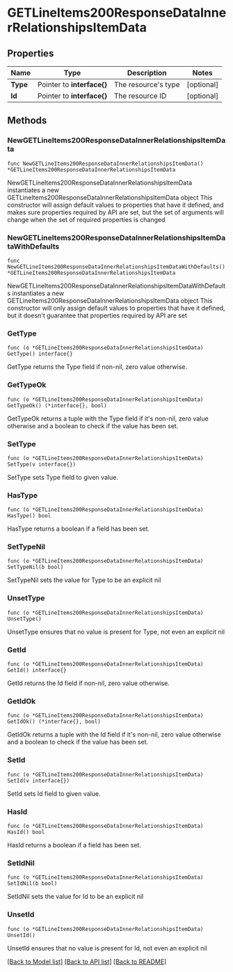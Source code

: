 # GETLineItems200ResponseDataInnerRelationshipsItemData

## Properties

Name | Type | Description | Notes
------------ | ------------- | ------------- | -------------
**Type** | Pointer to **interface{}** | The resource&#39;s type | [optional] 
**Id** | Pointer to **interface{}** | The resource ID | [optional] 

## Methods

### NewGETLineItems200ResponseDataInnerRelationshipsItemData

`func NewGETLineItems200ResponseDataInnerRelationshipsItemData() *GETLineItems200ResponseDataInnerRelationshipsItemData`

NewGETLineItems200ResponseDataInnerRelationshipsItemData instantiates a new GETLineItems200ResponseDataInnerRelationshipsItemData object
This constructor will assign default values to properties that have it defined,
and makes sure properties required by API are set, but the set of arguments
will change when the set of required properties is changed

### NewGETLineItems200ResponseDataInnerRelationshipsItemDataWithDefaults

`func NewGETLineItems200ResponseDataInnerRelationshipsItemDataWithDefaults() *GETLineItems200ResponseDataInnerRelationshipsItemData`

NewGETLineItems200ResponseDataInnerRelationshipsItemDataWithDefaults instantiates a new GETLineItems200ResponseDataInnerRelationshipsItemData object
This constructor will only assign default values to properties that have it defined,
but it doesn't guarantee that properties required by API are set

### GetType

`func (o *GETLineItems200ResponseDataInnerRelationshipsItemData) GetType() interface{}`

GetType returns the Type field if non-nil, zero value otherwise.

### GetTypeOk

`func (o *GETLineItems200ResponseDataInnerRelationshipsItemData) GetTypeOk() (*interface{}, bool)`

GetTypeOk returns a tuple with the Type field if it's non-nil, zero value otherwise
and a boolean to check if the value has been set.

### SetType

`func (o *GETLineItems200ResponseDataInnerRelationshipsItemData) SetType(v interface{})`

SetType sets Type field to given value.

### HasType

`func (o *GETLineItems200ResponseDataInnerRelationshipsItemData) HasType() bool`

HasType returns a boolean if a field has been set.

### SetTypeNil

`func (o *GETLineItems200ResponseDataInnerRelationshipsItemData) SetTypeNil(b bool)`

 SetTypeNil sets the value for Type to be an explicit nil

### UnsetType
`func (o *GETLineItems200ResponseDataInnerRelationshipsItemData) UnsetType()`

UnsetType ensures that no value is present for Type, not even an explicit nil
### GetId

`func (o *GETLineItems200ResponseDataInnerRelationshipsItemData) GetId() interface{}`

GetId returns the Id field if non-nil, zero value otherwise.

### GetIdOk

`func (o *GETLineItems200ResponseDataInnerRelationshipsItemData) GetIdOk() (*interface{}, bool)`

GetIdOk returns a tuple with the Id field if it's non-nil, zero value otherwise
and a boolean to check if the value has been set.

### SetId

`func (o *GETLineItems200ResponseDataInnerRelationshipsItemData) SetId(v interface{})`

SetId sets Id field to given value.

### HasId

`func (o *GETLineItems200ResponseDataInnerRelationshipsItemData) HasId() bool`

HasId returns a boolean if a field has been set.

### SetIdNil

`func (o *GETLineItems200ResponseDataInnerRelationshipsItemData) SetIdNil(b bool)`

 SetIdNil sets the value for Id to be an explicit nil

### UnsetId
`func (o *GETLineItems200ResponseDataInnerRelationshipsItemData) UnsetId()`

UnsetId ensures that no value is present for Id, not even an explicit nil

[[Back to Model list]](../README.md#documentation-for-models) [[Back to API list]](../README.md#documentation-for-api-endpoints) [[Back to README]](../README.md)


